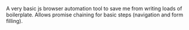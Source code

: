 A very basic js browser automation tool to save me from writing loads of boilerplate.
Allows promise chaining for basic steps (navigation and form filling).